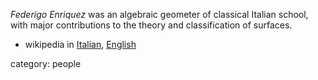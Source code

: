 _Federigo Enriquez_ was an algebraic geometer of classical Italian school, with major contributions to the theory and classification of surfaces. 

* wikipedia in [Italian](http://it.wikipedia.org/wiki/Federigo_Enriques), [English](http://en.wikipedia.org/wiki/Federigo_Enriques)

category: people